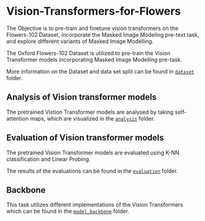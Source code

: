 # Vision-Transformers-for-Flowers
The Objective is to pre-train and finetune vision transformers on the Flowers-102 Dataset, incorporate the Masked Image Modeling pre-text task, and explore  different variants of Masked Image Modelling.

The Oxford Flowers-102 Dataset is utilized to pre-train the Vision Transformer models incorporating Masked Image Modelling pre-task.

More information on the Dataset and data set split can be found in [`dataset`](https://github.com/narasimhan3737/Vision-Transformers-for-Flowers/tree/main/dataset) folder.

## Analysis of Vision transformer models 

The pretrained Vistion Transformer models are analysed by taking self-attention maps, which are visualized in the [`analysis`](https://github.com/narasimhan3737/Vision-Transformers-for-Flowers/tree/main/analysis) folder.

## Evaluation of Vision transformer models 

The pretrained Vision Transformer models are evaluated using K-NN classification and Linear Probing.

The results of the evaluations can be found in the [`evaluation`](https://github.com/narasimhan3737/Vision-Transformers-for-Flowers/tree/main/evaluation) folder.

## Backbone

This task utilizes different implementations of the Vision Transformers which can be found in the [`model_backbone`](https://github.com/narasimhan3737/Vision-Transformers-for-Flowers/tree/main/model_backbone) folder.
